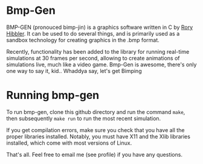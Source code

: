 # Bmp-Gen

BMP-GEN (pronouced bimp-jin) is a graphics software written in C
by [Rory Hibbler](https://github.com/jibblito). It can be used
to do several things, and is primarily used as a sandbox technology
for creating graphics in the .bmp format.

Recently, functionality has been added to the library for running
real-time simulations at 30 frames per second, allowing to create
animations of simulations live, much like a video game. Bmp-Gen is
awesome, there's only one way to say it, kid.. Whaddya say,
let's get Bimping

# Running bmp-gen

To run bmp-gen, clone this github directory and run the command
`make`, then subsequently `make run` to run the most recent
simulation.

If you get compilation errors, make sure you check that you have
all the proper libraries installed. Notably, you must have X11 and
the Xlib libraries installed, which come with most versions of Linux.

That's all. Feel free to email me (see profile) if you have any questions.
